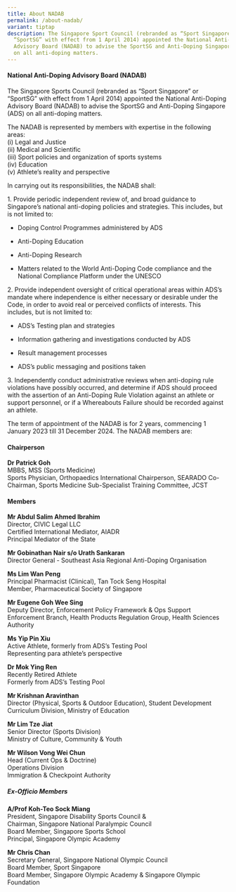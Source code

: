 ```yaml
---
title: About NADAB
permalink: /about-nadab/
variant: tiptap
description: The Singapore Sport Council (rebranded as “Sport Singapore” or
  “SportSG” with effect from 1 April 2014) appointed the National Anti-Doping
  Advisory Board (NADAB) to advise the SportSG and Anti-Doping Singapore (ADS)
  on all anti-doping matters.
---
```

<h4><strong>National Anti-Doping Advisory Board (NADAB)</strong></h4><p>The Singapore Sports Council (rebranded as “Sport Singapore” or “SportSG” with effect from 1 April 2014) appointed the National Anti-Doping Advisory Board (NADAB) to advise the SportSG and Anti-Doping Singapore (ADS) on all anti-doping matters.</p><p>The NADAB is represented by members with expertise in the following areas: <br>(i) Legal and Justice<br>(ii) Medical and Scientific<br>(iii) Sport policies and organization of sports systems<br>(iv) Education<br>(v) Athlete’s reality and perspective</p><p>In carrying out its responsibilities, the NADAB shall:</p><p>1. Provide periodic independent review of, and broad guidance to Singapore’s national anti-doping policies and strategies. This includes, but is not limited to:</p><ul data-tight="true" class="tight"><li><p>Doping Control Programmes administered by ADS</p></li><li><p>Anti-Doping Education</p></li><li><p>Anti-Doping Research</p></li><li><p>Matters related to the World Anti-Doping Code compliance and the National Compliance Platform under the UNESCO</p></li></ul><p>2. Provide independent oversight of critical operational areas within ADS’s mandate where independence is either necessary or desirable under the Code, in order to avoid real or perceived conflicts of interests. This includes, but is not limited to:</p><ul data-tight="true" class="tight"><li><p>ADS’s Testing plan and strategies</p></li><li><p>Information gathering and investigations conducted by ADS</p></li><li><p>Result management processes</p></li><li><p>ADS’s public messaging and positions taken</p></li></ul><p>3. Independently conduct administrative reviews when anti-doping rule violations have possibly occurred, and determine if ADS should proceed with the assertion of an Anti-Doping Rule Violation against an athlete or support personnel, or if a Whereabouts Failure should be recorded against an athlete.</p><p>The term of appointment of the NADAB is for 2 years, commencing 1 January 2023 till 31 December 2024. The NADAB members are:</p><h4><strong>Chairperson</strong></h4><p><strong>Dr Patrick Goh</strong><br>MBBS, MSS (Sports Medicine)<br>Sports Physician, Orthopaedics International Chairperson, SEARADO Co-Chairman, Sports Medicine Sub-Specialist Training Committee, JCST</p><h4><strong>Members</strong></h4><p><strong>Mr Abdul Salim Ahmed Ibrahim</strong><br>Director, CIVIC Legal LLC<br>Certified International Mediator, AIADR<br>Principal Mediator of the State</p><p><strong>Mr Gobinathan Nair s/o Urath Sankaran</strong><br>Director General - Southeast Asia Regional Anti-Doping Organisation</p><p><strong>Ms Lim Wan Peng</strong><br>Principal Pharmacist (Clinical), Tan Tock Seng Hospital<br>Member, Pharmaceutical Society of Singapore</p><p><strong>Mr Eugene Goh Wee Sing</strong><br>Deputy Director, Enforcement Policy Framework &amp; Ops Support<br>Enforcement Branch, Health Products Regulation Group, Health Sciences Authority</p><p><strong>Ms Yip Pin Xiu</strong><br>Active Athlete, formerly from ADS’s Testing Pool<br>Representing para athlete’s perspective</p><p><strong>Dr Mok Ying Ren</strong><br>Recently Retired Athlete<br>Formerly from ADS’s Testing Pool</p><p><strong>Mr Krishnan Aravinthan</strong><br>Director (Physical, Sports &amp; Outdoor Education), Student Development Curriculum Division, Ministry of Education</p><p><strong>Mr Lim Tze Jiat</strong><br>Senior Director (Sports Division)<br>Ministry of Culture, Community &amp; Youth</p><p><strong>Mr Wilson Vong Wei Chun</strong><br>Head (Current Ops &amp; Doctrine)<br>Operations Division<br>Immigration &amp; Checkpoint Authority</p><h5><strong>Ex-Officio Members</strong></h5><p><strong>A/Prof Koh-Teo Sock Miang</strong><br>President, Singapore Disability Sports Council &amp;<br>Chairman, Singapore National Paralympic Council<br>Board Member, Singapore Sports School<br>Principal, Singapore Olympic Academy</p><p><strong>Mr Chris Chan</strong><br>Secretary General, Singapore National Olympic Council<br>Board Member, Sport Singapore<br>Board Member, Singapore Olympic Academy &amp; Singapore Olympic Foundation</p>